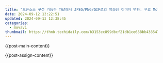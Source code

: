 ```yaml
---
title: "오픈소스 구성 가능한 TGA에서 JPEG/PNG/GIF로의 영화형 이미지 변환: 무료 Movavi 도구"
date: 2024-09-12 13:22:51
updated: 2024-09-13 12:38:45
categories:
  - movavi
thumbnail: https://thmb.techidaily.com/b3153ec899dbcf21db1ce658bb4385472e45719d12072245775003aa8fbb377c.jpg
---
```


{{post-main-content}}

<ins class="adsbygoogle"
     style="display:block"
     data-ad-format="autorelaxed"
     data-ad-client="ca-pub-7571918770474297"
     data-ad-slot="1223367746"></ins>

{{post-assign-content}}

<ins class="adsbygoogle"
     style="display:block"
     data-ad-client="ca-pub-7571918770474297"
     data-ad-slot="8358498916"
     data-ad-format="auto"
     data-full-width-responsive="true"></ins>

